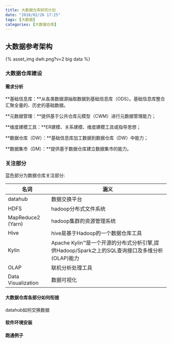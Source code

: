 ```yaml
---
title: 大数据仓库研究计划
date: "2018/02/26 17:25"
tags: [大数据]
categories: [大数据仓库]
---
```


## 大数据参考架构
{% asset_img dwh.png?v=2 big data %}

### 大数据仓库建设
#### 需求分析
**基础信息库：**从各类数据源抽取数据到基础信息库（ODS）。基础信息库整合汇聚全量的、历史的基础数据。

**元数据管理：**提供基于公共仓库元模型（CWM）进行元数据管理能力；

**维度建模工具：**ER建模、关系建模、维度建模工具或指导思想；

**数据仓库（DW）：**基础信息库加工数据到数据仓库（DW）中能力；

**数据集市（DM）：**提供基于数据仓库建立数据集市的能力。

### 关注部分
蓝色部分为数据仓库关注部分:

| 名词 | 涵义 |
| --- | --- |
|datahub|数据交换平台|
|HDFS|hadoop分布式文件系统|
|MapReduce2 (Yarn)|hadoop集群的资源管理系统|
|Hive|hive是基于Hadoop的一个数据仓库工具|
|Kylin|Apache Kylin™是一个开源的分布式分析引擎,提供Hadoop/Spark之上的SQL查询接口及多维分析(OLAP)能力|
|OLAP|联机分析处理工具|
|Data Visualization|数据可视化|

#### 大数据仓库各部分如何衔接
datahub如何交换数据

#### 软件环境安装
#### 跑通例子





